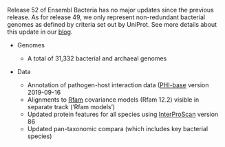 Release 52 of Ensembl Bacteria has no major updates since the previous release. As for release 49, we only represent non-redundant bacterial genomes as defined by criteria set out by UniProt. See more details about this update in our [blog](https://www.ensembl.info/2020/09/21/ensembl-bacteria-updates/). 

- Genomes

	- A total of 31,332 bacterial and archaeal genomes

- Data 

	- Annotation of pathogen-host interaction data ([PHI-base](http://www.phi-base.org/index.jsp) version 2019-09-16
	- Alignments to [Rfam](https://rfam.xfam.org) covariance models (Rfam 12.2) visible in separate track (‘Rfam models’)
	- Updated protein features for all species using [InterProScan](https://www.ebi.ac.uk/interpro/search/sequence/) version 86
	- Updated pan-taxonomic compara (which includes key bacterial species)
